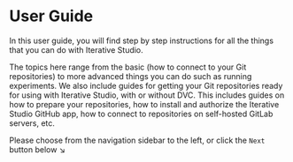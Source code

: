 # User Guide

In this user guide, you will find step by step instructions for all the things
that you can do with Iterative Studio.

The topics here range from the basic (how to connect to your Git repositories)
to more advanced things you can do such as running experiments. We also include
guides for getting your Git repositories ready for using with Iterative Studio,
with or without DVC. This includes guides on how to prepare your repositories,
how to install and authorize the Iterative Studio GitHub app, how to connect to
repositories on self-hosted GitLab servers, etc.

Please choose from the navigation sidebar to the left, or click the `Next`
button below ↘
